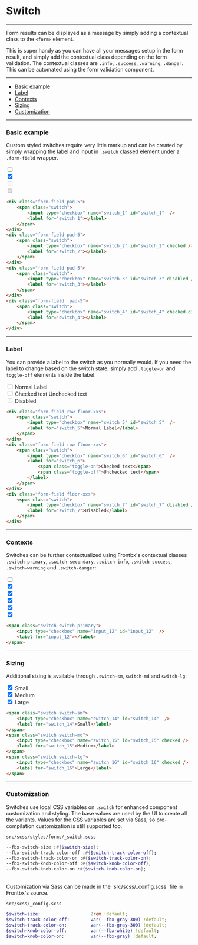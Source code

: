 # Switch

---

Form results can be displayed as a message by simply adding a contextual class to the `<form>` element. 

This is super handy as you can have all your messages setup in the form result, and simply add the contextual class depending on the form validation. The contextual classes are `.info`, `.success`, `.warning`, `.danger`. This can be automated using the form validation component.

---

*   [Basic example](#basic-example)
*   [Label](#label)
*   [Contexts](#contexts)
*   [Sizing](#sizing)
*   [Customization](#customization)

---

### Basic example

Custom styled switches require very little markup and can be created by simply wrapping the label and input in `.switch` classed element under a `.form-field` wrapper. 

<div class="code-content-example">
    <form class="text-center">
        <div class="form-field pad-5">
            <span class="switch">
                <input type="checkbox" name="switch_1" id="switch_1"  />
                <label for="switch_1"></label>
            </span>
        </div>
        <div class="form-field pad-5">
            <span class="switch">
                <input type="checkbox" name="switch_2" id="switch_2" checked />
                <label for="switch_2"></label>
            </span>
        </div>
        <div class="form-field pad-5">
            <span class="switch">
                <input type="checkbox" name="switch_3" id="switch_3" disabled />
                <label for="switch_3"></label>
            </span>
        </div>
        <div class="form-field  pad-5">
            <span class="switch">
                <input type="checkbox" name="switch_4" id="switch_4" checked disabled />
                <label for="switch_4"></label>
            </span>
        </div>
    </form>
</div>

```html
<div class="form-field pad-5">
    <span class="switch">
        <input type="checkbox" name="switch_1" id="switch_1"  />
        <label for="switch_1"></label>
    </span>
</div>
<div class="form-field pad-5">
    <span class="switch">
        <input type="checkbox" name="switch_2" id="switch_2" checked />
        <label for="switch_2"></label>
    </span>
</div>
<div class="form-field pad-5">
    <span class="switch">
        <input type="checkbox" name="switch_3" id="switch_3" disabled />
        <label for="switch_3"></label>
    </span>
</div>
<div class="form-field  pad-5">
    <span class="switch">
        <input type="checkbox" name="switch_4" id="switch_4" checked disabled />
        <label for="switch_4"></label>
    </span>
</div>
```

--- 

### Label

You can provide a label to the switch as you normally would. If you need the label to change based on the switch state, simply add `.toggle-on` and `toggle-off` elements inside the label.

<div class="code-content-example">
    <form>
        <div class="form-field row floor-xxs">
            <span class="switch">
                <input type="checkbox" name="switch_5" id="switch_5"  />
                <label for="switch_5">Normal Label</label>
            </span>
        </div>
        <div class="form-field row floor-xxs">
            <span class="switch">
                <input type="checkbox" name="switch_6" id="switch_6"  />
                <label for="switch_6">
                    <span class="toggle-on">Checked text</span>
                    <span class="toggle-off">Unchecked text</span>
                </label>
            </span>
        </div>
        <div class="form-field floor-xxs">
            <span class="switch">
                <input type="checkbox" name="switch_7" id="switch_7" disabled />
                <label for="switch_7">Disabled</label>
            </span>
        </div>
    </form>
</div>

```html
<div class="form-field row floor-xxs">
    <span class="switch">
        <input type="checkbox" name="switch_5" id="switch_5"  />
        <label for="switch_5">Normal Label</label>
    </span>
</div>
<div class="form-field row floor-xxs">
    <span class="switch">
        <input type="checkbox" name="switch_6" id="switch_6"  />
        <label for="switch_6">
            <span class="toggle-on">Checked text</span>
            <span class="toggle-off">Unchecked text</span>
        </label>
    </span>
</div>
<div class="form-field floor-xxs">
    <span class="switch">
        <input type="checkbox" name="switch_7" id="switch_7" disabled />
        <label for="switch_7">Disabled</label>
    </span>
</div>
```

--- 

### Contexts

Switches can be further contextualized using Frontbx's contextual classes `.switch-primary`,  `.switch-secondary`,  `.switch-info`,  `.switch-success`,  `.switch-warning` and `.switch-danger`:

<div class="code-content-example">
    <form class="text-center">
        <div class="form-field pad-5">
            <span class="switch switch-primary">
                <input type="checkbox" name="switch_8" id="switch_8"  />
                <label for="switch_8"></label>
            </span>
        </div>
        <div class="form-field pad-5">
            <span class="switch switch-secondary">
                <input type="checkbox" name="switch_9" id="switch_9" checked />
                <label for="switch_9"></label>
            </span>
        </div>
        <div class="form-field pad-5">
            <span class="switch switch-info">
                <input type="checkbox" name="switch_10" id="switch_10" checked />
                <label for="switch_10"></label>
            </span>
        </div>
        <div class="form-field pad-5">
            <span class="switch switch-success">
                <input type="checkbox" name="switch_11" id="switch_11" checked />
                <label for="switch_11"></label>
            </span>
        </div>
        <div class="form-field pad-5">
            <span class="switch switch-warning">
                <input type="checkbox" name="switch_12" id="switch_12" checked />
                <label for="switch_12"></label>
            </span>
        </div>
        <div class="form-field pad-5">
            <span class="switch switch-danger">
                <input type="checkbox" name="switch_13" id="switch_13" checked />
                <label for="switch_13"></label>
            </span>
        </div>
    </form>
</div>

```html
<span class="switch switch-primary">
    <input type="checkbox" name="input_12" id="input_12"  />
    <label for="input_12"></label>
</span>
```

--- 

### Sizing

Additional sizing is available through `.switch-sm`, `switch-md` and `switch-lg`:

<div class="code-content-example">
    <form class="text-center">
        <div class="form-field pad-5">
            <span class="switch switch-sm">
                <input type="checkbox" name="switch_14" id="switch_14" checked />
                <label for="switch_14">Small</label>
            </span>
        </div>
        <div class="form-field pad-5">
            <span class="switch switch-md">
                <input type="checkbox" name="switch_15" id="switch_15" checked />
                <label for="switch_15">Medium</label>
            </span>
        </div>
        <div class="form-field pad-5">
            <span class="switch switch-lg">
                <input type="checkbox" name="switch_16" id="switch_16" checked />
                <label for="switch_16">Large</label>
            </span>
        </div>
    </form>
</div>

```html
<span class="switch switch-sm">
    <input type="checkbox" name="switch_14" id="switch_14"  />
    <label for="switch_14">Small</label>
</span>
<span class="switch switch-md">
    <input type="checkbox" name="switch_15" id="switch_15" checked />
    <label for="switch_15">Medium</label>
</span>
<span class="switch switch-lg">
    <input type="checkbox" name="switch_16" id="switch_16" checked />
    <label for="switch_16">Large</label>
</span>
```

---

### Customization

Switches use local CSS variables on `.switch` for enhanced component customization and styling. The base values are used by the UI to create all the variants. Values for the CSS variables are set via Sass, so pre-compilation customization is still supported too.

```file-path
src/scss/styles/forms/_switch.scss
```
```sass
--fbx-switch-size :#{$switch-size};
--fbx-switch-track-color-off :#{$switch-track-color-off};
--fbx-switch-track-color-on :#{$switch-track-color-on};
--fbx-switch-knob-color-off :#{$switch-knob-color-off};
--fbx-switch-knob-color-on :#{$switch-knob-color-on};
```

<br>
Customization via Sass can be made in the `src/scss/_config.scss` file in Frontbx's source.

```file-path
src/scss/_config.scss
```
```sass
$switch-size:                   2rem !default;
$switch-track-color-off:        var(--fbx-gray-300) !default;
$switch-track-color-on:         var(--fbx-gray-300) !default;
$switch-knob-color-off:         var(--fbx-white) !default;
$switch-knob-color-on:          var(--fbx-gray) !default;
```

